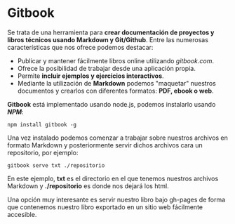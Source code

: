# Gitbook

Se trata de una herramienta para __crear documentación de proyectos y libros técnicos usando Markdown y Git/Github__. 
Entre las numerosas características que nos ofrece podemos destacar:
* Publicar y mantener fácilmente libros online utilizando _gitbook.com_.
* Ofrece la posibilidad de trabajar desde una aplicación propia.
* Permite __incluir ejemplos y ejercicios interactivos__.
* Mediante la utilización de __Markdown__ podemos "maquetar" nuestros documentos y crearlos con diferentes formatos: __PDF, ebook o web__.

__Gitbook__ está implementado usando node.js, podemos instalarlo usando ___NPM___:
~~~
npm install gitbook -g
~~~
Una vez instalado podemos comenzar a trabajar sobre nuestros archivos en formato Markdown y posteriormente servir dichos archivos cara un repositorio, por ejemplo:
~~~
gitbook serve txt ./repositorio
~~~
En este ejemplo, __txt__ es el directorio en el que tenemos nuestros archivos Markdown y __./repositorio__ es donde nos dejará los html.

Una opción muy interesante es servir nuestro libro bajo gh-pages de forma que contenemos nuestro libro exportado en un sitio web fácilmente accesible.


